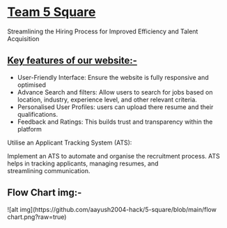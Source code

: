 <h1><u>Team 5 Square</u></h1>

Streamlining the Hiring Process for  Improved Efficiency and Talent Acquisition

<h2><u>Key features of our website:-</u></h2>

<ul>
  <li>User-Friendly Interface: Ensure the website is fully responsive  and optimised
</li>
  <li>Advance Search and filters: Allow users to search for jobs based on location, industry, experience level, and other relevant criteria.
</li>
  <li>Personalised User Profiles: users can upload there resume and their qualifications.
</li>
  <li>Feedback and Ratings: This builds trust and transparency within the platform</li>
</ul>


Utilise an Applicant Tracking System (ATS):

Implement an ATS to automate and organise the recruitment process.
ATS helps in tracking applicants, managing resumes, and streamlining communication.
<h2>Flow Chart img:-</h2>
![alt img](https://github.com/aayush2004-hack/5-square/blob/main/flow chart.png?raw=true)
